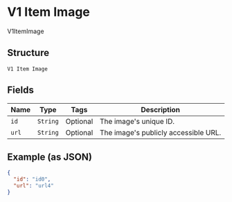 
# V1 Item Image

V1ItemImage

## Structure

`V1 Item Image`

## Fields

| Name | Type | Tags | Description |
|  --- | --- | --- | --- |
| `id` | `String` | Optional | The image's unique ID. |
| `url` | `String` | Optional | The image's publicly accessible URL. |

## Example (as JSON)

```json
{
  "id": "id0",
  "url": "url4"
}
```

